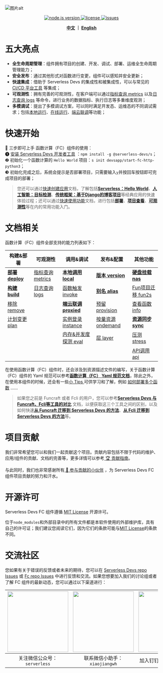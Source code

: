 ![图片alt](https://serverless-article-picture.oss-cn-hangzhou.aliyuncs.com/1635756716877_20211101085157044368.png)
<p align="center">
  <a href="https://nodejs.org/en/">
    <img src="https://img.shields.io/badge/node-%3E%3D%2010.8.0-brightgreen" alt="node.js version">
  </a>
  <a href="https://github.com/devsapp/fc/blob/master/LICENSE">
    <img src="https://img.shields.io/badge/License-MIT-green" alt="license">
  </a>
  <a href="https://github.com/devsapp/fc/issues">
    <img src="https://img.shields.io/github/issues/devsapp/fc" alt="issues">
  </a>
  </a>
</p>


<p align="center">
  <span><b><a href="./README.md">中文</a> ｜ <a href="./README_en.md">English</a></b></span><br>
</p>


# 五大亮点

- **全生命周期管理**：组件拥有项目的创建、开发、调试、部署、运维全生命周期管理能力；
- **安全发布**：通过其他形式对函数进行变更，组件可以感知并安全更新；
- **快速集成**：借助于 Serverless Devs 的集成性和被集成性，可以与常见的 [CI/CD 平台工具](https://github.com/Serverless-Devs/Serverless-Devs/blob/master/docs/zh/cicd.md) 等集成；
- **可观测性**：拥有完善的可观测性，在客户端可以通过[指标查询 metrics](docs/zh/command/metrics.md) 以及[日志查询 logs](docs/zh/command/logs.md) 等命令，进行业务的数据指标、执行日志等多重维度观测；
- **多模调试**：提出了多模调试方案，可以同时满足开发态、运维态的不同调试需求；包括[本地运行](docs/zh/command/local.md)、[在线运行](docs/zh/command/invoke.md)、[端云联调](docs/zh/command/proxied.md)等功能；

# 快速开始

🙋 三步即可上手 函数计算（FC）组件的使用：   
❶ [安装 Serverless Devs 开发者工具](https://github.com/Serverless-Devs/Serverless-Devs/blob/master/docs/zh/install.md) ：`npm install -g @serverless-devs/s`；   
❷ 初始化一个函数计算的 `Hello World` 项目：`s init devsapp/start-fc-http-python3`；      
❸ 初始化完成之后，系统会提示是否部署项目，只需要输入`y`并按回车按钮即可完成项目的部署；

> 您还可以通过[快速创建应用](docs/zh/quick_start_application.md)文档，了解包括[**Serverless：Hello World**](docs/zh/quick_start_application.md#serverlesshello-world)、[**人工智能：目标检测**](docs/zh/quick_start_application.md#人工智能目标检测)、[**传统框架：基于Django的博客项目**](docs/zh/quick_start_application.md#传统框架基于django的博客项目)等经典应用的快速体验过程；还可以通过[快速使用功能](docs/zh/quick_start_function.md)文档，进行包括[**部署**](docs/zh/quick_start_function.md#一键部署)、[**项目查看**](docs/zh/quick_start_function.md#一键部署)、[**可观测性**](docs/zh/quick_start_function.md#一键部署)等在内的常用功能入门。

# 文档相关

函数计算（FC）组件全部支持的能力列表如下：

| 构建&部署 | 可观测性 | 调用&调试 |  发布&配置  |  其他功能 |
| --- | --- | --- |--- | --- |
| [**部署 deploy**](docs/zh/command/deploy.md)   | [指标查询 metrics](docs/zh/command/metrics.md) | [**本地调用 local**](docs/zh/command/local.md)      | [**版本 version**](docs/zh/command/version.md)      | [**硬盘挂载 nas**](docs/zh/command/nas.md) | 
| [**构建 build**](docs/zh/command/build.md)     | [日志查询 logs](docs/zh/command/logs.md)       | [函数触发 invoke](docs/zh/command/invoke.md)    | [**别名 alias**](docs/zh/command/alias.md)         | [Fun项目迁移 fun2s](docs/zh/command/fun2s.md)  | 
| [移除 remove](docs/zh/command/remove.md)   |                                              | [**端云联调 proxied**](docs/zh/command/proxied.md) | [预留 provision](docs/zh/command/provision.md)   | [查看函数 info](docs/zh/command/info.md)  | 
|  [计划变更 plan](docs/zh/command/plan.md)                                        |                                              | [实例登录 instance](docs/zh/command/instance.md)    | [按量资源 ondemand](docs/zh/command/ondemand.md) |[**资源同步 sync**](docs/zh/command/sync.md)  | 
|                                          |                                              | [内存&并发度探测 eval](docs/zh/command/eval.md)  | [层 layer](docs/zh/command/layer.md) |      [压测 stress](docs/zh/command/stress.md)               | 
|                                          |                                              |   |  | [API调用 api](docs/zh/command/api.md)                     | 

在使用函数计算（FC）组件时，还会涉及到资源描述文件的编写，关于函数计算（FC）组件的 Yaml 规范可以参考[**函数计算（FC） Yaml 规范文档**](docs/zh/yaml.md)，除此之外，在使用本组件的时候，还会有一些[小 Tips ](docs/zh/tips.md) 可供学习和了解，例如 [如何部署多个函数](docs/zh/tips.md#如何声明部署多个函数) ......

> 如果您之前是 Funcraft 或者 Fcli 的用户，您可以参考[**Serverless Devs 与 Funcraft、Fcli等工具的对比**](docs/zh/vs_fun_fcli.md) 文档，以便获取这三个工具之间的区别，以及如何快速[**从 Funcraft 迁移到 Serverless Devs 的方法**](docs/zh/vs_fun_fcli.md#从-funcraft-迁移到-serverless-devs-的方法)、[**从 Fcli 迁移到 Serverless Devs 的方法**](docs/zh/vs_fun_fcli.md#从-fcli-迁移到-serverless-devs-的方法)等。

# 项目贡献

我们非常希望您可以和我们一起贡献这个项目。贡献内容包括不限于代码的维护、应用/组件的贡献、文档的完善等，更多详情可以参考[ 🏆 贡献指南](./CONTRIBUTING.md)。

与此同时，我们也非常感谢所有[ 👬 参与贡献的小伙伴](https://github.com/devsapp/fc/graphs/contributors) ，为 Serverless Devs FC 组件项目贡献的努力和汗水。

# 开源许可

Serverless Devs FC 组件遵循 [MIT License](./LICENSE) 开源许可。

位于`node_modules`和外部目录中的所有文件都是本软件使用的外部维护库，具有自己的许可证；我们建议您阅读它们，因为它们的条款可能与[MIT License](./LICENSE)的条款不同。

# 交流社区

您如果有关于错误的反馈或者未来的期待，您可以在 [Serverless Devs repo Issues](https://github.com/serverless-devs/serverless-devs/issues) 或 [Fc repo Issues](https://github.com/devsapp/fc/issues) 中进行反馈和交流。如果您想要加入我们的讨论组或者了解 FC 组件的最新动态，您可以通过以下渠道进行：

<p align="center">

| <img src="https://serverless-article-picture.oss-cn-hangzhou.aliyuncs.com/1635407298906_20211028074819117230.png" width="200px" > | <img src="https://serverless-article-picture.oss-cn-hangzhou.aliyuncs.com/1635407044136_20211028074404326599.png" width="200px" > | <img src="https://serverless-article-picture.oss-cn-hangzhou.aliyuncs.com/1635407252200_20211028074732517533.png" width="200px" > |
|--- | --- | --- |
| <center>关注微信公众号：`serverless`</center> | <center>联系微信小助手：`xiaojiangwh`</center> | <center>加入钉钉交流群：`33947367`</center> | 

</p>
